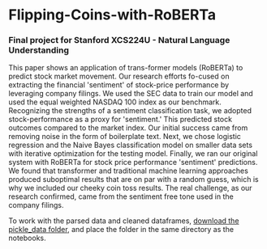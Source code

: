 # Flipping-Coins-with-RoBERTa
### Final project for Stanford XCS224U - Natural Language Understanding 

This paper shows an application of trans-former models (RoBERTa) to predict stock market movement. Our research efforts fo-cused on extracting the financial 'sentiment' of stock-price performance by leveraging company filings. We used the SEC data to train our model and used the equal weighted NASDAQ 100 index as our benchmark. Recognizing the strengths of a sentiment classification task, we adopted stock-performance as a proxy for 'sentiment.' This predicted stock outcomes compared to the market index. Our initial success came from removing noise in the form of boilerplate text. Next, we chose logistic regression and the Naive Bayes classification model on smaller data sets with iterative optimization for the testing model. Finally, we ran our original system with RoBERTa for stock price performance 'sentiment' predictions. We found that transformer and traditional machine learning approaches produced suboptimal results that are on par with a random guess, which is why we included our cheeky coin toss results. The real challenge, as our research confirmed, came from the sentiment free tone used in the company filings.

To work with the parsed data and cleaned dataframes, [download the pickle_data folder](https://www.dropbox.com/s/ah8ds55r6ktguaz/pickle_data.zip?dl=1), and place the folder in the same directory as the notebooks.
